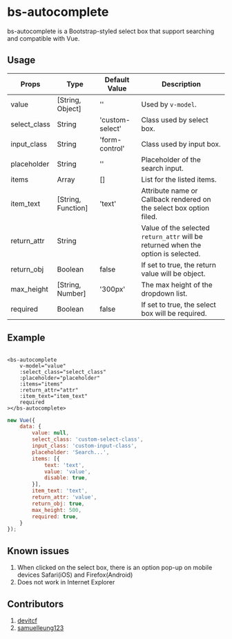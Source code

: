 # bs-autocomplete

bs-autocomplete is a Bootstrap-styled select box that support searching and compatible with Vue.

## Usage

Props         | Type               | Default Value    | Description
------------- | ------------------ | ---------------- | -----------
value         | [String, Object]   | ''               | Used by `v-model`.
select_class  | String             | 'custom-select'  | Class used by select box.
input_class   | String             | 'form-control'   | Class used by input box.
placeholder   | String             | ''               | Placeholder of the search input.
items         | Array              | []               | List for the listed items.
item_text     | [String, Function] | 'text'           | Attribute name or Callback rendered on the select box option filed.
return_attr   | String             |                  | Value of the selected `return_attr` will be returned when the option is selected.
return_obj    | Boolean            | false            | If set to true, the return value will be object.
max_height    | [String, Number]   | '300px'          | The max height of the dropdown list.
required      | Boolean            | false            | If set to true, the select box will be required.

## Example

```vue

<bs-autocomplete
    v-model="value"
    :select_class="select_class"
    :placeholder="placeholder"
    :items="items"
    :return_attr="attr"
    :item_text="item_text"
    required
></bs-autocomplete>
```

```javascript
new Vue({
    data: {
        value: null,
        select_class: 'custom-select-class',
        input_class: 'custom-input-class',
        placeholder: 'Search...',
        items: [{
            text: 'text',
            value: 'value',
            disable: true,
        }],
        item_text: 'text',
        return_attr: 'value',
        return_obj: true,
        max_height: 500,
        required: true,
    }
});
```

## Known issues

1. When clicked on the select box, there is an option pop-up on mobile devices Safari(iOS) and Firefox(Android)
2. Does not work in Internet Explorer

## Contributors

1. <a href="https://github.com/devitcf">devitcf</a>
1. <a href="https://github.com/samuelleung123">samuelleung123</a>
